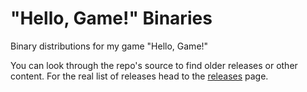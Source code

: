 # "Hello, Game!" Binaries
Binary distributions for my game "Hello, Game!"  

You can look through the repo's source to find older releases or other content. For the real list of releases head to the [releases](https://github.com/sykeben/hellogame-binaries/releases) page.
